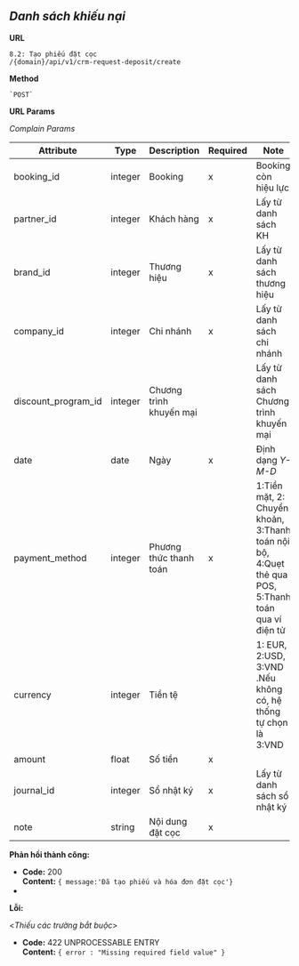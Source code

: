 ***Danh sách khiếu nại***
----
 **URL**

    8.2: Tạo phiếu đặt cọc
    /{domain}/api/v1/crm-request-deposit/create
 **Method**

    `POST`
 **URL Params**
  
  *Complain Params*
  
  | Attribute| Type  | Description  |  Required | Note |
  |---|---|---|---|---|
  | booking_id| integer  | Booking | x  | Booking còn hiệu lực |
  | partner_id | integer  | Khách hàng | x  | Lấy từ danh sách KH  |
  | brand_id| integer  | Thương hiệu |  x | Lấy từ danh sách thương hiệu |
  | company_id| integer  | Chi nhánh | x  | Lấy từ danh sách chi nhánh |
  | discount_program_id| integer  | Chương trình khuyến mại |   | Lấy từ danh sách Chương trình khuyến mại |
  | date| date  | Ngày | x  | Định dạng _Y-M-D_ |
  | payment_method| integer  | Phương thức thanh toán | x  | 1:Tiền mặt, 2: Chuyển khoản, 3:Thanh toán nội bộ, 4:Quẹt thẻ qua POS, 5:Thanh toán qua ví điện tử|
  | currency| integer  | Tiền tệ |   | 1: EUR, 2:USD, 3:VND .Nếu  không có, hệ thống tự chọn là 3:VND|
  | amount| float  | Số tiền | x  | |
  | journal_id| integer  | Sổ nhật ký | x  | Lấy từ danh sách sổ nhật ký |
  | note| string  | Nội dung đặt cọc | x   |  |

**Phản hồi thành công:**

  * **Code:** 200 <br />
    **Content:** `{ message:'Đã tạo phiếu và hóa đơn đặt cọc'}`
  * 
**Lỗi:**

  <_Thiếu các trường bắt buộc_>

  * **Code:** 422 UNPROCESSABLE ENTRY <br />
    **Content:** `{ error : "Missing required field value" }`
